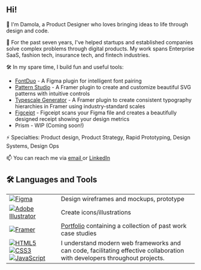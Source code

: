 ## Hi! 

👋 I'm Damola, a Product Designer who loves bringing ideas to life through design and code.

🎨 For the past seven years, I've helped startups and established companies solve complex problems through digital products. My work spans Enterprise SaaS, fashion tech, insurance tech, and fintech industries.

🛠️ In my spare time, I build fun and useful tools:
- [FontDuo](https://www.figma.com/community/plugin/1410153659993903584/font-duo) - A Figma plugin for intelligent font pairing
- [Pattern Studio](https://www.framer.com/marketplace/plugins/pattern-studio) - A Framer plugin to create and customize beautiful SVG patterns with intuitive controls
- [Typescale Generator](https://www.framer.com/marketplace/plugins/typescale-generator) - A Framer plugin to create consistent typography hierarchies in Framer using industry-standard scales
- [Figceipt](https://www.figma.com/community/plugin/1441121602397697623/figceipt) - Figceipt scans your Figma file and creates a beautifully designed receipt showing your design metrics
- Prism - WIP (Coming soon!)

⚡ Specialties: Product design, Product Strategy, Rapid Prototyping, Design Systems, Design Ops

📫 You can reach me via <a href= "mailto: akinleyedamola@gmail.com"> email </a> or <a href= "https://www.linkedin.com/in/damolaakinleye"> LinkedIn </a>

## 🛠️ Languages and Tools
<!--
<a target="_blank" rel="noopener noreferrer nofollow" href="https://img.shields.io/badge/figma-%23F24E1E.svg?style=for-the-badge&logo=figma&logoColor=white"> <img src="https://cdn.jsdelivr.net/gh/devicons/devicon@latest/icons/figma/figma-original.svg" title="Figma" alt="Figma" width="40" height="40" style="max-width: 100%;"></a>
-->

<table>
<!--
  <tr>
    <th>Company</th>
    <th>Contact</th>
  </tr>
-->
  <tr>
    <td><a target="_blank" rel="noopener noreferrer nofollow" href="https://img.shields.io/badge/figma-%23F24E1E.svg?style=for-the-badge&logo=figma&logoColor=white"> <img src="https://img.shields.io/badge/figma-%23F24E1E.svg?style=for-the-badge&logo=figma&logoColor=white" title="Figma" alt="Figma" style="max-width: 100%;"></a></td>
    <td>Design wireframes and mockups, prototype</td>
  </tr>
  <tr>
    <td><a target="_blank" rel="noopener noreferrer nofollow" href="https://img.shields.io/badge/adobe%20illustrator-%23FF9A00.svg?style=for-the-badge&logo=adobe%20illustrator&logoColor=white"> <img src="https://img.shields.io/badge/adobe%20illustrator-%23FF9A00.svg?style=for-the-badge&logo=adobe%20illustrator&logoColor=white" title="Adobe Illustrator" alt="Adobe Illustrator" style="max-width: 100%;"></a></td>
    <td>Create icons/illustrations</td>
  </tr>
   <tr>
    <td><a target="_blank" rel="noopener noreferrer nofollow" href="https://img.shields.io/badge/Framer-black?style=for-the-badge&logo=framer&logoColor=blue"> <img src="https://img.shields.io/badge/Framer-black?style=for-the-badge&logo=framer&logoColor=blue" title="Framer" alt="Framer" style="max-width: 100%;"></a></td>
    <td><a target="_blank" href="#" title="Available upon request">Portfolio</a> containing a collection of past work case studies</td>
  </tr>
  <tr>
    <td>
      <a target="_blank" rel="noopener noreferrer nofollow" href="https://img.shields.io/badge/html5-%23E34F26.svg?style=for-the-badge&logo=html5&logoColor=white"> <img src="https://img.shields.io/badge/html5-%23E34F26.svg?style=for-the-badge&logo=html5&logoColor=white" title="HTML5" alt="HTML5" style="max-width: 100%;"></a>
      <a target="_blank" rel="noopener noreferrer nofollow" href="https://img.shields.io/badge/css3-%231572B6.svg?style=for-the-badge&logo=css3&logoColor=white"> <img src="https://img.shields.io/badge/css3-%231572B6.svg?style=for-the-badge&logo=css3&logoColor=white" title="CSS3" alt="CSS3" style="max-width: 100%;"></a>
      <a target="_blank" rel="noopener noreferrer nofollow" href="https://img.shields.io/badge/javascript-%23F7DF1E.svg?style=for-the-badge&logo=javascript&logoColor=black">
  <img src="https://img.shields.io/badge/javascript-%23F7DF1E.svg?style=for-the-badge&logo=javascript&logoColor=black" title="JavaScript" alt="JavaScript" style="max-width: 100%;">
  </a>
    </td>
    <td>I understand modern web frameworks and can code, facilitating effective collaboration with developers throughout projects.</td>
  </tr>
</table>
